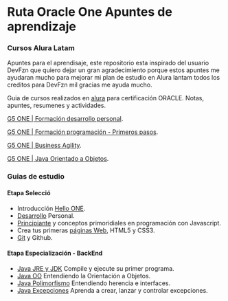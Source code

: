 # Ruta Oracle One Apuntes de aprendizaje

### Cursos Alura Latam
Apuntes para el aprendisaje, este repositorio esta inspirado del usuario DevFzn que quiero dejar un gran agradecimiento porque estos apuntes me ayudaran mucho para mejorar mi plan de estudio en Alura lantam todos los creditos para DevFzn mil gracias me ayuda mucho.

Guia de cursos realizados en [alura](https://app.aluracursos.com/dashboard)
para certificación ORACLE. Notas, apuntes, resumenes y actividades.

[G5 ONE | Formación desarrollo personal](https://app.aluracursos.com/formacion-desarrollo-personal-grupo5-one).

[G5 ONE | Formación programación - Primeros pasos](https://app.aluracursos.com/formacion-programacion-primeros-pasos-grupo5-one).

[G5 ONE | Business Agility](https://app.aluracursos.com/formacion-business-agility-grupo5-one).

[G5 ONE | Java Orientado a Objetos](https://app.aluracursos.com/formacion-javaoo-grupo5-one).

### Guias de estudio

#### Etapa Selecció

- Introducción [Hello ONE](./001_desarrollo_personal/hello_one.md).
- [Desarrollo](./001_desarrollo_personal/README.md) Personal.
- [Principiante](./002-003_logica_de_programacion/README.md) y conceptos
primoridiales en programación con Javascript.
- Crea tus primeras [páginas Web](./004_primeras_paginas/README.md), HTML5 y CSS3.
- [Git](./005_Git_y_github/README.md) y Github.

#### Etapa Especialización - BackEnd
- [Java JRE y JDK](./007_Java_JRE_y_JDK/README.md) Compile y ejecute su primer programa.
- [Java OO](./008_Java_OO/README.md) Entendiendo la Orientación a Objetos.
- [Java Polimorfismo](./009_Java_Polimorfismo/README.md) Entendiendo herencia e interfaces.
- [Java Excepciones](./010_Java_Excepciones/README.md) Aprenda a crear, lanzar y controlar excepciones.